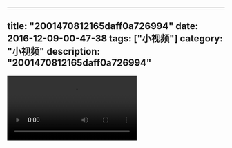 
---
title: "2001470812165daff0a726994"
date: 2016-12-09-00-47-38
tags: ["小视频"]
category: "小视频"
description: "2001470812165daff0a726994"
---
<video src="http://ohtsqip0g.bkt.clouddn.com/2001470812165daff0a726994.mp4" controls="controls"></video>
